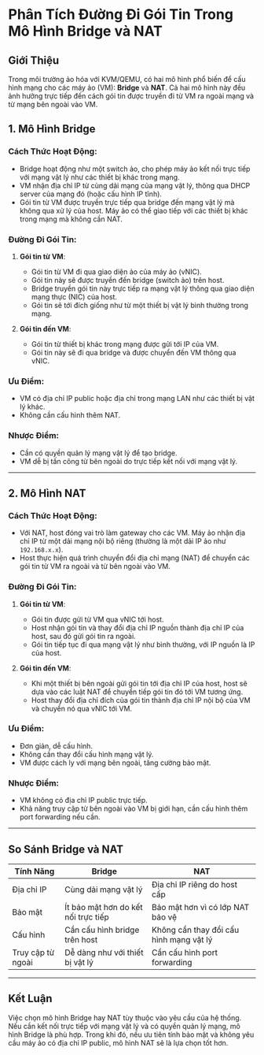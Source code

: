 # Phân Tích Đường Đi Gói Tin Trong Mô Hình Bridge và NAT

## Giới Thiệu

Trong môi trường ảo hóa với KVM/QEMU, có hai mô hình phổ biến để cấu hình mạng cho các máy ảo (VM): **Bridge** và **NAT**. Cả hai mô hình này đều ảnh hưởng trực tiếp đến cách gói tin được truyền đi từ VM ra ngoài mạng và từ mạng bên ngoài vào VM.

## 1. Mô Hình Bridge

### Cách Thức Hoạt Động:
- Bridge hoạt động như một switch ảo, cho phép máy ảo kết nối trực tiếp với mạng vật lý như các thiết bị khác trong mạng.
- VM nhận địa chỉ IP từ cùng dải mạng của mạng vật lý, thông qua DHCP server của mạng đó (hoặc cấu hình IP tĩnh).
- Gói tin từ VM được truyền trực tiếp qua bridge đến mạng vật lý mà không qua xử lý của host. Máy ảo có thể giao tiếp với các thiết bị khác trong mạng mà không cần NAT.

### Đường Đi Gói Tin:
1. **Gói tin từ VM**: 
   - Gói tin từ VM đi qua giao diện ảo của máy ảo (vNIC).
   - Gói tin này sẽ được truyền đến bridge (switch ảo) trên host.
   - Bridge truyền gói tin này trực tiếp ra mạng vật lý thông qua giao diện mạng thực (NIC) của host.
   - Gói tin sẽ tới đích giống như từ một thiết bị vật lý bình thường trong mạng.
   
2. **Gói tin đến VM**: 
   - Gói tin từ thiết bị khác trong mạng được gửi tới IP của VM.
   - Gói tin này sẽ đi qua bridge và được chuyển đến VM thông qua vNIC.

### Ưu Điểm:
- VM có địa chỉ IP public hoặc địa chỉ trong mạng LAN như các thiết bị vật lý khác.
- Không cần cấu hình thêm NAT.

### Nhược Điểm:
- Cần có quyền quản lý mạng vật lý để tạo bridge.
- VM dễ bị tấn công từ bên ngoài do trực tiếp kết nối với mạng vật lý.

---

## 2. Mô Hình NAT

### Cách Thức Hoạt Động:
- Với NAT, host đóng vai trò làm gateway cho các VM. Máy ảo nhận địa chỉ IP từ một dải mạng nội bộ riêng (thường là một dải IP ảo như `192.168.x.x`).
- Host thực hiện quá trình chuyển đổi địa chỉ mạng (NAT) để chuyển các gói tin từ VM ra ngoài và từ bên ngoài vào VM.

### Đường Đi Gói Tin:
1. **Gói tin từ VM**: 
   - Gói tin được gửi từ VM qua vNIC tới host.
   - Host nhận gói tin và thay đổi địa chỉ IP nguồn thành địa chỉ IP của host, sau đó gửi gói tin ra ngoài.
   - Gói tin tiếp tục đi qua mạng vật lý như bình thường, với IP nguồn là IP của host.

2. **Gói tin đến VM**: 
   - Khi một thiết bị bên ngoài gửi gói tin tới địa chỉ IP của host, host sẽ dựa vào các luật NAT để chuyển tiếp gói tin đó tới VM tương ứng.
   - Host thay đổi địa chỉ đích của gói tin thành địa chỉ IP nội bộ của VM và chuyển nó qua vNIC tới VM.

### Ưu Điểm:
- Đơn giản, dễ cấu hình.
- Không cần thay đổi cấu hình mạng vật lý.
- VM được cách ly với mạng bên ngoài, tăng cường bảo mật.

### Nhược Điểm:
- VM không có địa chỉ IP public trực tiếp.
- Khả năng truy cập từ bên ngoài vào VM bị giới hạn, cần cấu hình thêm port forwarding nếu cần.

---

## So Sánh Bridge và NAT

| Tính Năng        | Bridge                                | NAT                                  |
|------------------|---------------------------------------|--------------------------------------|
| Địa chỉ IP        | Cùng dải mạng vật lý                  | Địa chỉ IP riêng do host cấp         |
| Bảo mật           | Ít bảo mật hơn do kết nối trực tiếp   | Bảo mật hơn vì có lớp NAT bảo vệ     |
| Cấu hình          | Cần cấu hình bridge trên host         | Không cần thay đổi cấu hình mạng vật lý |
| Truy cập từ ngoài | Dễ dàng như với thiết bị vật lý       | Cần cấu hình port forwarding         |

---

## Kết Luận

Việc chọn mô hình Bridge hay NAT tùy thuộc vào yêu cầu của hệ thống. Nếu cần kết nối trực tiếp với mạng vật lý và có quyền quản lý mạng, mô hình Bridge là phù hợp. Trong khi đó, nếu ưu tiên tính bảo mật và không yêu cầu máy ảo có địa chỉ IP public, mô hình NAT sẽ là lựa chọn tốt hơn.

